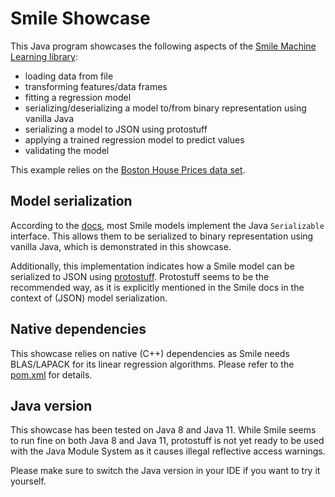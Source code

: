 # Smile Showcase
This Java program showcases the following aspects of the [Smile Machine Learning library](https://github.com/haifengl/smile):

- loading data from file
- transforming features/data frames
- fitting a regression model
- serializing/deserializing a model to/from binary representation using vanilla Java
- serializing a model to JSON using protostuff
- applying a trained regression model to predict values
- validating the model

This example relies on the 
[Boston House Prices data set](https://archive.ics.uci.edu/ml/machine-learning-databases/housing/).

## Model serialization
According to the [docs](https://github.com/haifengl/smile#model-serialization), most Smile models implement the Java 
`Serializable` interface. This allows them to be serialized to binary representation using vanilla Java, which is 
demonstrated in this showcase. 

Additionally, this implementation indicates how a Smile model can be serialized to JSON using 
[protostuff](https://github.com/protostuff/protostuff). Protostuff seems to be the recommended way, as it is explicitly 
mentioned in the Smile docs in the context of (JSON) model serialization.

## Native dependencies
This showcase relies on native (C++) dependencies as Smile needs BLAS/LAPACK for its linear regression algorithms. 
Please refer to the [pom.xml](pom.xml) for details.

## Java version
This showcase has been tested on Java 8 and Java 11. While Smile seems to run fine on both Java 8 and Java 11, 
protostuff is not yet ready to be used with the Java Module System as it causes illegal reflective access warnings.

Please make sure to switch the Java version in your IDE if you
want to try it yourself.
